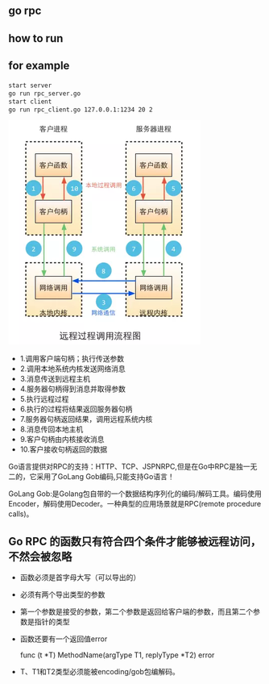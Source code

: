 ## go rpc

## how to run
## for example
    start server
    go run rpc_server.go
    start client
    go run rpc_client.go 127.0.0.1:1234 20 2
    
    
    
    
![rpc](rpc.png)   

* 1.调用客户端句柄；执行传送参数
* 2.调用本地系统内核发送网络消息
* 3.消息传送到远程主机
* 4.服务器句柄得到消息并取得参数
* 5.执行远程过程
* 6.执行的过程将结果返回服务器句柄
* 7.服务器句柄返回结果，调用远程系统内核
* 8.消息传回本地主机
* 9.客户句柄由内核接收消息
* 10.客户接收句柄返回的数据


Go语言提供对RPC的支持：HTTP、TCP、JSPNRPC,但是在Go中RPC是独一无二的，它采用了GoLang Gob编码,只能支持Go语言！

GoLang Gob:是Golang包自带的一个数据结构序列化的编码/解码工具。编码使用Encoder，解码使用Decoder。一种典型的应用场景就是RPC(remote procedure calls)。

    
## Go RPC 的函数只有符合四个条件才能够被远程访问，不然会被忽略
* 函数必须是首字母大写（可以导出的）
* 必须有两个导出类型的参数
* 第一个参数是接受的参数，第二个参数是返回给客户端的参数，而且第二个参数是指针的类型
* 函数还要有一个返回值error


    func (t *T) MethodName(argType T1, replyType *T2) error
* T、T1和T2类型必须能被encoding/gob包编解码。

